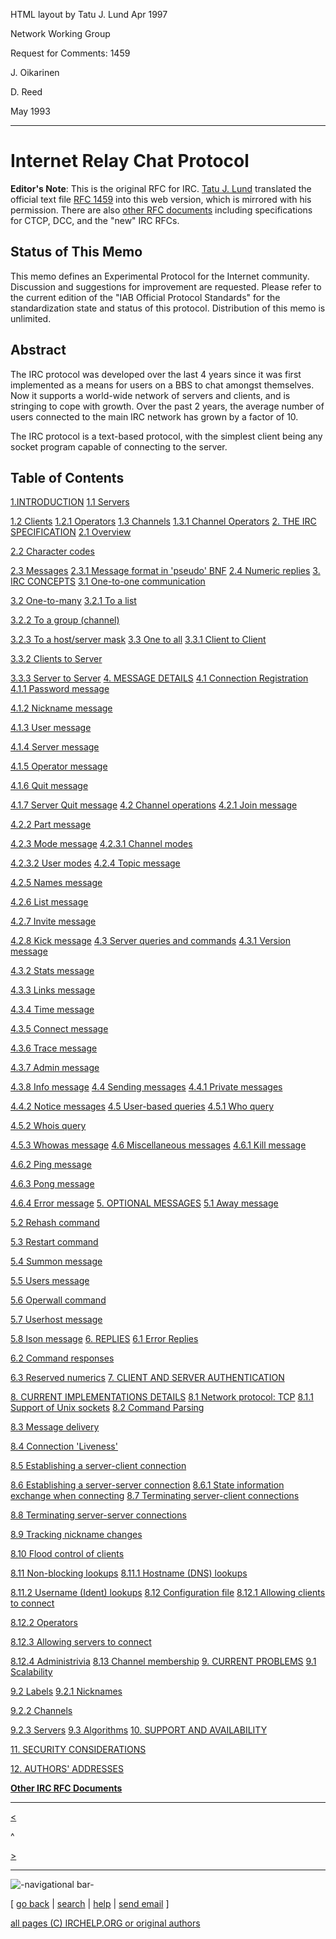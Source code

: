 HTML layout by Tatu J. Lund Apr 1997

Network Working Group

Request for Comments: 1459

J. Oikarinen

D. Reed

May 1993

* * *

# Internet Relay Chat Protocol

**Editor's Note**: This is the original RFC for IRC. [Tatu J. Lund](http://www.tuug.utu.fi/~f/) translated the official text file [RFC 1459](../text/rfc1459.txt) into this web version, which is mirrored with his permission. There are also [other RFC documents](index.html) including specifications for CTCP, DCC, and the "new" IRC RFCs.

## Status of This Memo

This memo defines an Experimental Protocol for the Internet community.
Discussion and suggestions for improvement are requested. Please refer to the
current edition of the "IAB Official Protocol Standards" for the
standardization state and status of this protocol. Distribution of this memo
is unlimited.

## Abstract

The IRC protocol was developed over the last 4 years since it was first
implemented as a means for users on a BBS to chat amongst themselves. Now it
supports a world-wide network of servers and clients, and is stringing to cope
with growth. Over the past 2 years, the average number of users connected to
the main IRC network has grown by a factor of 10.

The IRC protocol is a text-based protocol, with the simplest client being any
socket program capable of connecting to the server.

## Table of Contents

[1.INTRODUCTION](chapter1.html) [1.1 Servers](chapter1.html#c1_1)

[1.2 Clients](chapter1.html#c1_2) [1.2.1 Operators](chapter1.html#c1_2_1) [1.3
Channels](chapter1.html#c1_3) [1.3.1 Channel Operators](chapter1.html#c1_3_1)
[2. THE IRC SPECIFICATION](chapter2.html) [2.1 Overview](chapter2.html#c2_1)

[2.2 Character codes](chapter2.html#c2_2)

[2.3 Messages](chapter2.html#c2_3) [2.3.1 Message format in 'pseudo'
BNF](chapter2.html#c2_3_1) [2.4 Numeric replies](chapter2.html#c2_4) [3. IRC
CONCEPTS](chapter3.html) [3.1 One-to-one communication](chapter3.html#c3_1)

[3.2 One-to-many](chapter3.html#c3_2) [3.2.1 To a list](chapter3.html#c3_2_1)

[3.2.2 To a group (channel)](chapter3.html#c3_2_2)

[3.2.3 To a host/server mask](chapter3.html#c3_2_3) [3.3 One to
all](chapter3.html#c3_3) [3.3.1 Client to Client](chapter3.html#c3_3_1)

[3.3.2 Clients to Server](chapter3.html#c3_3_2)

[3.3.3 Server to Server](chapter3.html#c3_3_3) [4. MESSAGE
DETAILS](chapter4.html) [4.1 Connection Registration](chapter4.html#c4_1)
[4.1.1 Password message](chapter4.html#c4_1_1)

[4.1.2 Nickname message](chapter4.html#c4_1_2)

[4.1.3 User message](chapter4.html#c4_1_3)

[4.1.4 Server message](chapter4.html#c4_1_4)

[4.1.5 Operator message](chapter4.html#c4_1_5)

[4.1.6 Quit message](chapter4.html#c4_1_6)

[4.1.7 Server Quit message](chapter4.html#c4_1_7) [4.2 Channel
operations](chapter4.html#c4_2) [4.2.1 Join message](chapter4.html#c4_2_1)

[4.2.2 Part message](chapter4.html#c4_2_2)

[4.2.3 Mode message](chapter4.html#c4_2_3) [4.2.3.1 Channel
modes](chapter4.html#c4_2_3_1)

[4.2.3.2 User modes](chapter4.html#c4_2_3_2) [4.2.4 Topic
message](chapter4.html#c4_2_4)

[4.2.5 Names message](chapter4.html#c4_2_5)

[4.2.6 List message](chapter4.html#c4_2_6)

[4.2.7 Invite message](chapter4.html#c4_2_7)

[4.2.8 Kick message](chapter4.html#c4_2_8) [4.3 Server queries and
commands](chapter4.html#c4_3) [4.3.1 Version message](chapter4.html#c4_3_1)

[4.3.2 Stats message](chapter4.html#c4_3_2)

[4.3.3 Links message](chapter4.html#c4_3_3)

[4.3.4 Time message](chapter4.html#c4_3_4)

[4.3.5 Connect message](chapter4.html#c4_3_5)

[4.3.6 Trace message](chapter4.html#c4_3_6)

[4.3.7 Admin message](chapter4.html#c4_3_7)

[4.3.8 Info message](chapter4.html#c4_3_8) [4.4 Sending
messages](chapter4.html#c4_4) [4.4.1 Private messages](chapter4.html#c4_4_1)

[4.4.2 Notice messages](chapter4.html#c4_4_2) [4.5 User-based
queries](chapter4.html#c4_5) [4.5.1 Who query](chapter4.html#c4_5_1)

[4.5.2 Whois query](chapter4.html#c4_5_2)

[4.5.3 Whowas message](chapter4.html#c4_5_3) [4.6 Miscellaneous
messages](chapter4.html#c4_6) [4.6.1 Kill message](chapter4.html#c4_6_1)

[4.6.2 Ping message](chapter4.html#c4_6_2)

[4.6.3 Pong message](chapter4.html#c4_6_3)

[4.6.4 Error message](chapter4.html#c4_6_4) [5. OPTIONAL
MESSAGES](chapter5.html) [5.1 Away message](chapter5.html#c5_1)

[5.2 Rehash command](chapter5.html#c5_2)

[5.3 Restart command](chapter5.html#c5_3)

[5.4 Summon message](chapter5.html#c5_4)

[5.5 Users message](chapter5.html#c5_5)

[5.6 Operwall command](chapter5.html#c5_6)

[5.7 Userhost message](chapter5.html#c5_7)

[5.8 Ison message](chapter5.html#c5_8) [6. REPLIES](chapter6.html) [6.1 Error
Replies](chapter6.html#c6_1)

[6.2 Command responses](chapter6.html#c6_2)

[6.3 Reserved numerics](chapter6.html#c6_3) [7. CLIENT AND SERVER
AUTHENTICATION](chapter7.html)

[8. CURRENT IMPLEMENTATIONS DETAILS](chapter8.html) [8.1 Network protocol:
TCP](chapter8.html#c8_1) [8.1.1 Support of Unix sockets](chapter8.html#c8_1_1)
[8.2 Command Parsing](chapter8.html#c8_2)

[8.3 Message delivery](chapter8.html#c8_3)

[8.4 Connection 'Liveness'](chapter8.html#c8_4)

[8.5 Establishing a server-client connection](chapter8.html#c8_5)

[8.6 Establishing a server-server connection](chapter8.html#c8_6) [8.6.1 State
information exchange when connecting](chapter8.html#c8_6_1) [8.7 Terminating
server-client connections](chapter8.html#c8_7)

[8.8 Terminating server-server connections](chapter8.html#c8_8)

[8.9 Tracking nickname changes](chapter8.html#c8_9)

[8.10 Flood control of clients](chapter8.html#c8_10)

[8.11 Non-blocking lookups](chapter8.html#c8_11) [8.11.1 Hostname (DNS)
lookups](chapter8.html#c8_11_1)

[8.11.2 Username (Ident) lookups](chapter8.html#c8_11_2) [8.12 Configuration
file](chapter8.html#c8_12) [8.12.1 Allowing clients to
connect](chapter8.html#c8_12_1)

[8.12.2 Operators](chapter8.html#c8_12_2)

[8.12.3 Allowing servers to connect](chapter8.html#c8_12_3)

[8.12.4 Administrivia](chapter8.html#c8_12_4) [8.13 Channel
membership](chapter8.html#c8_13) [9. CURRENT PROBLEMS](chapter9.html) [9.1
Scalability](chapter9.html#c9_1)

[9.2 Labels](chapter9.html#c9_2) [9.2.1 Nicknames](chapter9.html#c9_2_1)

[9.2.2 Channels](chapter9.html#c9_2_2)

[9.2.3 Servers](chapter9.html#c9_2_3) [9.3 Algorithms](chapter9.html#c9_3)
[10. SUPPORT AND AVAILABILITY](chapter10.html)

[11. SECURITY CONSIDERATIONS](chapter11.html)

[12. AUTHORS' ADDRESSES](chapter12.html)

**[Other IRC RFC Documents](index.html)**

* * *

[<](index.html)

^

[>](chapter1.html)

* * *

![-navigational bar-](/irchelp/Pix/ihnavbar.gif)

[ [go back](/irchelp/) | [search](/irchelp/search_engine.cgi) |
[help](/irchelp/help.html) | [send email](/irchelp/mail.cgi) ]

[all pages (C) IRCHELP.ORG or original authors](/irchelp/credit.html)

